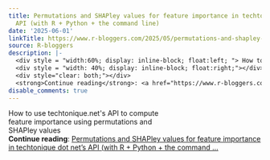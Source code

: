 ```yaml
---
title: Permutations and SHAPley values for feature importance in techtonique dot net’s
  API (with R + Python + the command line)
date: '2025-06-01'
linkTitle: https://www.r-bloggers.com/2025/05/permutations-and-shapley-values-for-feature-importance-in-techtonique-dot-nets-api-with-r-python-the-command-line/
source: R-bloggers
description: |-
  <div style = "width:60%; display: inline-block; float:left; "> How to use techtonique.net's API to compute feature importance using permutations and SHAPley values</div>
  <div style = "width: 40%; display: inline-block; float:right;"></div>
  <div style="clear: both;"></div>
  <strong>Continue reading</strong>: <a href="https://www.r-bloggers.com/2025/05/permutations-and-shapley-values-for-feature-importance-in-techtonique-dot-nets-api-with-r-python-the-command-line/">Permutations and SHAPley values for feature importance in techtonique dot net’s API (with R + Python + the command ...
disable_comments: true
---
```

<div style = "width:60%; display: inline-block; float:left; "> How to use techtonique.net's API to compute feature importance using permutations and SHAPley values</div>
<div style = "width: 40%; display: inline-block; float:right;"></div>
<div style="clear: both;"></div>
<strong>Continue reading</strong>: <a href="https://www.r-bloggers.com/2025/05/permutations-and-shapley-values-for-feature-importance-in-techtonique-dot-nets-api-with-r-python-the-command-line/">Permutations and SHAPley values for feature importance in techtonique dot net’s API (with R + Python + the command ...